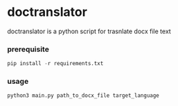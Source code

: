 # doctranslator

doctranslator is a python script for trasnlate docx file text


### prerequisite

```python
pip install -r requirements.txt
```

### usage

```python
python3 main.py path_to_docx_file target_language
```